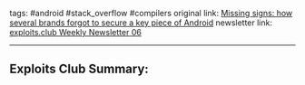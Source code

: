 tags: #android #stack_overflow #compilers
original link:  [Missing signs: how several brands forgot to secure a key piece of Android](https://rtx.meta.security/exploitation/2024/01/30/Android-vendors-APEX-test-keys.html?ref=blog.exploits.club)
newsletter link: [exploits.club Weekly Newsletter 06](https://blog.exploits.club/exploits-club-weekly/)

---
## Exploits Club Summary:
> 
